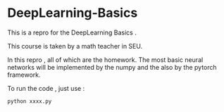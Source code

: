 # DeepLearning-Basics
This is a repro for the DeepLearning Basics .

This course is taken by a math teacher in SEU. 

In this repro , all of which are the homework. The most basic neural  networks will be implemented by the numpy and the 
also  by the pytorch framework. 

To run the code ,  just use :

```
python xxxx.py
```